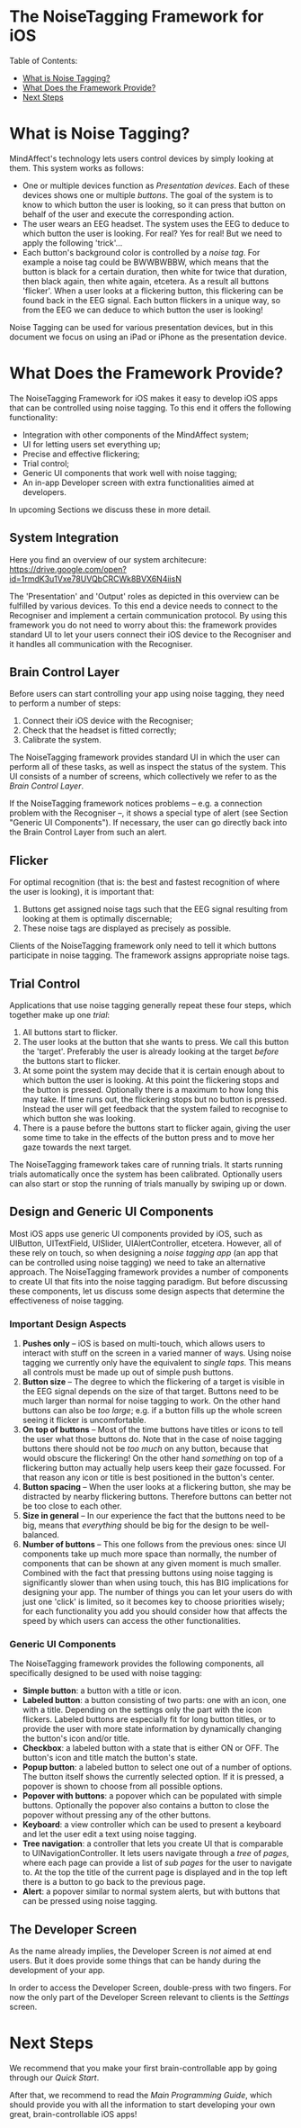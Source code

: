 # The NoiseTagging Framework for iOS

Table of Contents:
- [What is Noise Tagging?](#what-is-noise-tagging)
- [What Does the Framework Provide?](#what-does-the-framework-provide)
- [Next Steps](#next-steps)


# What is Noise Tagging?

MindAffect's technology lets users control devices by simply looking at them. This system works as follows:
- One or multiple devices function as *Presentation devices*. Each of these devices shows one or multiple *buttons*. The goal of the system is to know to which button the user is looking, so it can press that button on behalf of the user and execute the corresponding action.
- The user wears an EEG headset. The system uses the EEG to deduce to which button the user is looking. For real? Yes for real! But we need to apply the following 'trick'…
- Each button's background color is controlled by a *noise tag*. For example a noise tag could be BWWBWBBW, which means that the button is black for a certain duration, then white for twice that duration, then black again, then white again, etcetera. As a result all buttons 'flicker'. When a user looks at a flickering button, this flickering can be found back in the EEG signal. Each button flickers in a unique way, so from the EEG we can deduce to which button the user is looking!

Noise Tagging can be used for various presentation devices, but in this document we focus on using an iPad or iPhone as the presentation device. 


# What Does the Framework Provide?

The NoiseTagging Framework for iOS makes it easy to develop iOS apps that can be controlled using noise tagging. To this end it offers the following functionality:
- Integration with other components of the MindAffect system;
- UI for letting users set everything up;
- Precise and effective flickering;
- Trial control;
- Generic UI components that work well with noise tagging;
- An in-app Developer screen with extra functionalities aimed at developers.

In upcoming Sections we discuss these in more detail. 


## System Integration

Here you find an overview of our system architecure: https://drive.google.com/open?id=1rmdK3u1Vxe78UVQbCRCWk8BVX6N4iisN

The 'Presentation' and 'Output' roles as depicted in this overview can be fulfilled by various devices. To this end a device needs to connect to the Recogniser and implement a certain communication protocol. By using this framework you do not need to worry about this: the framework provides standard UI to let your users connect their iOS device to the Recogniser and it handles all communication with the Recogniser. 


## Brain Control Layer

Before users can start controlling your app using noise tagging, they need to perform a number of steps:
1. Connect their iOS device with the Recogniser;
2. Check that the headset is fitted correctly;
3. Calibrate the system.

The NoiseTagging framework provides standard UI in which the user can perform all of these tasks, as well as inspect the status of the system. This UI consists of a number of screens, which collectively we refer to as the *Brain Control Layer*.

If the NoiseTagging framework notices problems – e.g. a connection problem with the Recogniser –, it shows a special type of alert (see Section "Generic UI Components"). If necessary, the user can go directly back into the Brain Control Layer from such an alert. 


## Flicker

For optimal recognition (that is: the best and fastest recognition of where the user is looking), it is important that:
1. Buttons get assigned noise tags such that the EEG signal resulting from looking at them is optimally discernable;
2. These noise tags are displayed as precisely as possible. 

Clients of the NoiseTagging framework only need to tell it which buttons participate in noise tagging. The framework assigns appropriate noise tags.


## Trial Control

Applications that use noise tagging generally repeat these four steps, which together make up one *trial*:
1. All buttons start to flicker.
2. The user looks at the button that she wants to press. We call this button the 'target'. Preferably the user is already looking at the target *before* the buttons start to flicker.
3. At some point the system may decide that it is certain enough about to which button the user is looking. At this point the flickering stops and the button is pressed. Optionally there is a maximum to how long this may take. If time runs out, the flickering stops but no button is pressed. Instead the user will get feedback that the system failed to recognise to which button she was looking.
4. There is a pause before the buttons start to flicker again, giving the user some time to take in the effects of the button press and to move her gaze towards the next target.

The NoiseTagging framework takes care of running trials. It starts running trials automatically once the system has been calibrated. Optionally users can also start or stop the running of trials manually by swiping up or down. 


## Design and Generic UI Components

Most iOS apps use generic UI components provided by iOS, such as UIButton, UITextField, UISlider, UIAlertController, etcetera. However, all of these rely on touch, so when designing a *noise tagging app* (an app that can be controlled using noise tagging) we need to take an alternative approach. The NoiseTagging framework provides a number of components to create UI that fits into the noise tagging paradigm. But before discussing these components, let us discuss some design aspects that determine the effectiveness of noise tagging.


### Important Design Aspects

1. **Pushes only** – iOS is based on multi-touch, which allows users to interact with stuff on the screen in a varied manner of ways. Using noise tagging we currently only have the equivalent to *single taps*. This means all controls must be made up out of simple push buttons.
2. **Button size** – The degree to which the flickering of a target is visible in the EEG signal depends on the size of that target. Buttons need to be much larger than normal for noise tagging to work. On the other hand buttons can also be *too large*; e.g. if a button fills up the whole screen seeing it flicker is uncomfortable.
3. **On top of buttons** – Most of the time buttons have titles or icons to tell the user what those buttons do. Note that in the case of noise tagging buttons there should not be *too much* on any button, because that would obscure the flickering! On the other hand *something* on top of a flickering button may actually help users keep their gaze focussed. For that reason any icon or title is best positioned in the button's center.
4. **Button spacing** – When the user looks at a flickering button, she may be distracted by nearby flickering buttons. Therefore buttons can better not be too close to each other.
5. **Size in general** – In our experience the fact that the buttons need to be big, means that *everything* should be big for the design to be well-balanced. 
6. **Number of buttons** – This one follows from the previous ones: since UI components take up much more space than normally, the number of components that can be shown at any given moment is much smaller. Combined with the fact that pressing buttons using noise tagging is significantly slower than when using touch, this has BIG implications for designing your app. The number of things you can let your users do with just one 'click' is limited, so it becomes key to choose priorities wisely; for each functionality you add you should consider how that affects the speed by which users can access the other functionalities. 


### Generic UI Components

The NoiseTagging framework provides the following components, all specifically designed to be used with noise tagging:
- **Simple button**: a button with a title or icon.
- **Labeled button**: a button consisting of two parts: one with an icon, one with a title. Depending on the settings only the part with the icon flickers. Labeled buttons are especially fit for long button titles, or to provide the user with more state information by dynamically changing the button's icon and/or title. 
- **Checkbox**: a labeled button with a state that is either ON or OFF. The button's icon and title match the button's state.
- **Popup button**: a labeled button to select one out of a number of options. The button itself shows the currently selected option. If it is pressed, a popover is shown to choose from all possible options.
- **Popover with buttons**: a popover which can be populated with simple buttons. Optionally the popover also contains a button to close the popover without pressing any of the other buttons.
- **Keyboard**: a view controller which can be used to present a keyboard and let the user edit a text using noise tagging.
- **Tree navigation**: a controller that lets you create UI that is comparable to UINavigationController. It lets users navigate through a *tree* of *pages*, where each page can provide a list of *sub pages* for the user to navigate to. At the top the title of the current page is displayed and in the top left there is a button to go back to the previous page. 
- **Alert**: a popover similar to normal system alerts, but with buttons that can be pressed using noise tagging. 


## The Developer Screen

As the name already implies, the Developer Screen is *not* aimed at end users. But it does provide some things that can be handy during the development of your app.

In order to access the Developer Screen, double-press with two fingers. For now the only part of the Developer Screen relevant to clients is the *Settings* screen. 


# Next Steps

We recommend that you make your first brain-controllable app by going through our *Quick Start*. 

After that, we recommend to read the *Main Programming Guide*, which should provide you with all the information to start developing your own great, brain-controllable iOS apps!
